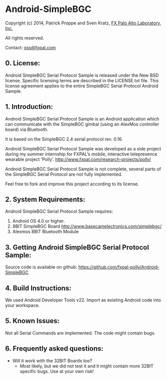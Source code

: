 Android-SimpleBGC
=================

Copyright (c) 2014, Patrick Proppe and Sven Kratz, [FX Palo Alto Laboratory, Inc.](http://www.fxpal.com)

All rights reserved.

Contact: oss@fxpal.com

## 0. License: 
Android SimpleBGC Serial Protocol Sample is released under the New BSD license. Specific
licensing terms are described in the LICENSE.txt file. This license
agreement applies to the entire SimpleBGC Serial Protocol Android Sample.

## 1. Introduction:
Android SimpleBGC Serial Protocol Sample is an Android application which can 
communicate with the SimpleBGC gimbal (using an AlexMos controller board) via Bluetooth.

It is based on the SimpleBGC 2.4 serial protocol rev. 0.16.

Android SimpleBGC Serial Protocol Sample was developed as a side project during my 
summer internship for FXPAL’s mobile, interactive telepresence wearable project ‘Polly’. 
http://www.fxpal.com/research-projects/polly/ 

Android SimpleBGC Serial Protocol Sample is not complete, several parts of the 
SimpleBGC Serial Protocol are not fully implemented. 

Feel free to fork and improve this project according to its license.
    
## 2. System Requirements:
Android SimpleBGC Serial Protocol Sample requires:

1. Android OS 4.0 or higher.
2. 8BIT SimpleBGC Board http://www.basecamelectronics.com/simplebgc/
3. Alexmos 8BIT Bluetooth Module
	

## 3. Getting Android SimpleBGC Serial Protocol Sample:
Source code is available on github:
https://github.com/fxpal-polly/Android-SimpleBGC

## 4. Build Instructions:
We used Android Developer Tools v22. 
Import as existing Android code into your workspace.	 

## 5. Known Issues:
Not all Serial Commands are implemented.
The code might contain bugs.

## 6. Frequently asked questions:
- Will it work with the 32BIT Boards too? 
  * Most likely, but we did not test it and it might contain more 32BIT specific bugs. Use at your own risk!
